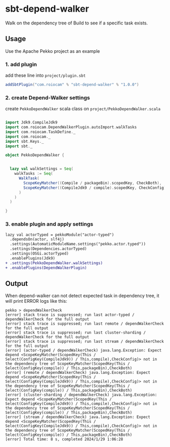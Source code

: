 # sbt-depend-walker

Walk on the dependency tree of Build to see if a specific task exists.

## Usage

Use the Apache Pekko project as an example

### 1. add plugin

add these line into `project/plugin.sbt`

```sbt
addSbtPlugin("com.roiocam" % "sbt-depend-walker" % "1.0.0")
```

### 2. create Depend-Walker settings

create `PekkoDependWalker` scala class on `project/PekkoDependWalker.scala`

```scala

import Jdk9.CompileJdk9
import com.roiocam.DependWalkerPlugin.autoImport.walkTasks
import com.roiocam.TaskDefine._
import com.roiocam._
import sbt.Keys._
import sbt._

object PekkoDependWalker {


  lazy val walkSettings = Seq(
    walkTasks := Seq(
      WalkTask(
        ScopeKeyMatcher((Compile / packageBin).scopedKey, CheckBoth),
        ScopeKeyMatcher((CompileJdk9 / compile).scopedKey, CheckConfig)
      )
    )
  )

}
```

### 3. enable plugin and apply settings

```diff
lazy val actorTyped = pekkoModule("actor-typed")
  .dependsOn(actor, slf4j)
  .settings(AutomaticModuleName.settings("pekko.actor.typed"))
  .settings(Dependencies.actorTyped)
  .settings(OSGi.actorTyped)
  .enablePlugins(Jdk9)
+ .settings(PekkoDependWalker.walkSettings)
+ .enablePlugins(DependWalkerPlugin)
```


## Output

When depend-walker can not detect expected task in dependency tree, it will print ERROR logs like this:

```log
pekko > dependWalkerCheck
[error] stack trace is suppressed; run last actor-typed / dependWalkerCheck for the full output
[error] stack trace is suppressed; run last remote / dependWalkerCheck for the full output
[error] stack trace is suppressed; run last cluster-sharding / dependWalkerCheck for the full output
[error] stack trace is suppressed; run last stream / dependWalkerCheck for the full output
[error] (actor-typed / dependWalkerCheck) java.lang.Exception: Expect depend <ScopeKeyMatcher(ScopedKey(This / Select(ConfigKey(CompileJdk9)) / This,compile),CheckConfig)> not in the dependency tree of ScopeKeyMatcher(ScopedKey(This / Select(ConfigKey(compile)) / This,packageBin),CheckBoth)
[error] (remote / dependWalkerCheck) java.lang.Exception: Expect depend <ScopeKeyMatcher(ScopedKey(This / Select(ConfigKey(CompileJdk9)) / This,compile),CheckConfig)> not in the dependency tree of ScopeKeyMatcher(ScopedKey(This / Select(ConfigKey(compile)) / This,packageBin),CheckBoth)
[error] (cluster-sharding / dependWalkerCheck) java.lang.Exception: Expect depend <ScopeKeyMatcher(ScopedKey(This / Select(ConfigKey(CompileJdk9)) / This,compile),CheckConfig)> not in the dependency tree of ScopeKeyMatcher(ScopedKey(This / Select(ConfigKey(compile)) / This,packageBin),CheckBoth)
[error] (stream / dependWalkerCheck) java.lang.Exception: Expect depend <ScopeKeyMatcher(ScopedKey(This / Select(ConfigKey(CompileJdk9)) / This,compile),CheckConfig)> not in the dependency tree of ScopeKeyMatcher(ScopedKey(This / Select(ConfigKey(compile)) / This,packageBin),CheckBoth)
[error] Total time: 8 s, completed 2024/1/29 1:06:28
```